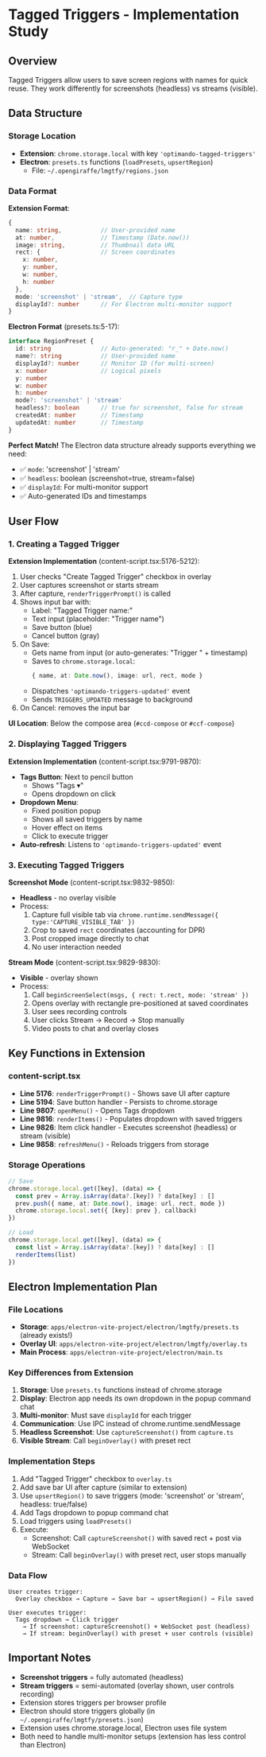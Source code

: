 # Tagged Triggers - Implementation Study

## Overview
Tagged Triggers allow users to save screen regions with names for quick reuse. They work differently for screenshots (headless) vs streams (visible).

## Data Structure

### Storage Location
- **Extension**: `chrome.storage.local` with key `'optimando-tagged-triggers'`
- **Electron**: `presets.ts` functions (`loadPresets`, `upsertRegion`)
  - File: `~/.opengiraffe/lmgtfy/regions.json`

### Data Format

**Extension Format**:
```typescript
{
  name: string,           // User-provided name
  at: number,             // Timestamp (Date.now())
  image: string,          // Thumbnail data URL
  rect: {                 // Screen coordinates
    x: number,
    y: number, 
    w: number,
    h: number
  },
  mode: 'screenshot' | 'stream',  // Capture type
  displayId?: number      // For Electron multi-monitor support
}
```

**Electron Format** (presets.ts:5-17):
```typescript
interface RegionPreset {
  id: string              // Auto-generated: "r_" + Date.now()
  name?: string           // User-provided name
  displayId?: number      // Monitor ID (for multi-screen)
  x: number               // Logical pixels
  y: number
  w: number
  h: number
  mode?: 'screenshot' | 'stream'
  headless?: boolean      // true for screenshot, false for stream
  createdAt: number       // Timestamp
  updatedAt: number       // Timestamp
}
```

**Perfect Match!** The Electron data structure already supports everything we need:
- ✅ `mode`: 'screenshot' | 'stream'
- ✅ `headless`: boolean (screenshot=true, stream=false)
- ✅ `displayId`: For multi-monitor support
- ✅ Auto-generated IDs and timestamps

## User Flow

### 1. Creating a Tagged Trigger

**Extension Implementation** (content-script.tsx:5176-5212):
1. User checks "Create Tagged Trigger" checkbox in overlay
2. User captures screenshot or starts stream
3. After capture, `renderTriggerPrompt()` is called
4. Shows input bar with:
   - Label: "Tagged Trigger name:"
   - Text input (placeholder: "Trigger name")
   - Save button (blue)
   - Cancel button (gray)
5. On Save:
   - Gets name from input (or auto-generates: "Trigger " + timestamp)
   - Saves to `chrome.storage.local`:
     ```typescript
     { name, at: Date.now(), image: url, rect, mode }
     ```
   - Dispatches `'optimando-triggers-updated'` event
   - Sends `TRIGGERS_UPDATED` message to background
6. On Cancel: removes the input bar

**UI Location**: Below the compose area (`#ccd-compose` or `#ccf-compose`)

### 2. Displaying Tagged Triggers

**Extension Implementation** (content-script.tsx:9791-9870):
- **Tags Button**: Next to pencil button
  - Shows "Tags ▾"
  - Opens dropdown on click
- **Dropdown Menu**:
  - Fixed position popup
  - Shows all saved triggers by name
  - Hover effect on items
  - Click to execute trigger
- **Auto-refresh**: Listens to `'optimando-triggers-updated'` event

### 3. Executing Tagged Triggers

**Screenshot Mode** (content-script.tsx:9832-9850):
- **Headless** - no overlay visible
- Process:
  1. Capture full visible tab via `chrome.runtime.sendMessage({ type:'CAPTURE_VISIBLE_TAB' })`
  2. Crop to saved `rect` coordinates (accounting for DPR)
  3. Post cropped image directly to chat
  4. No user interaction needed

**Stream Mode** (content-script.tsx:9829-9830):
- **Visible** - overlay shown
- Process:
  1. Call `beginScreenSelect(msgs, { rect: t.rect, mode: 'stream' })`
  2. Opens overlay with rectangle pre-positioned at saved coordinates
  3. User sees recording controls
  4. User clicks Stream → Record → Stop manually
  5. Video posts to chat and overlay closes

## Key Functions in Extension

### content-script.tsx
- **Line 5176**: `renderTriggerPrompt()` - Shows save UI after capture
- **Line 5194**: Save button handler - Persists to chrome.storage
- **Line 9807**: `openMenu()` - Opens Tags dropdown
- **Line 9816**: `renderItems()` - Populates dropdown with saved triggers
- **Line 9826**: Item click handler - Executes screenshot (headless) or stream (visible)
- **Line 9858**: `refreshMenu()` - Reloads triggers from storage

### Storage Operations
```typescript
// Save
chrome.storage.local.get([key], (data) => {
  const prev = Array.isArray(data?.[key]) ? data[key] : []
  prev.push({ name, at: Date.now(), image: url, rect, mode })
  chrome.storage.local.set({ [key]: prev }, callback)
})

// Load
chrome.storage.local.get([key], (data) => {
  const list = Array.isArray(data?.[key]) ? data[key] : []
  renderItems(list)
})
```

## Electron Implementation Plan

### File Locations
- **Storage**: `apps/electron-vite-project/electron/lmgtfy/presets.ts` (already exists!)
- **Overlay UI**: `apps/electron-vite-project/electron/lmgtfy/overlay.ts`
- **Main Process**: `apps/electron-vite-project/electron/main.ts`

### Key Differences from Extension
1. **Storage**: Use `presets.ts` functions instead of chrome.storage
2. **Display**: Electron app needs its own dropdown in the popup command chat
3. **Multi-monitor**: Must save `displayId` for each trigger
4. **Communication**: Use IPC instead of chrome.runtime.sendMessage
5. **Headless Screenshot**: Use `captureScreenshot()` from `capture.ts`
6. **Visible Stream**: Call `beginOverlay()` with preset rect

### Implementation Steps
1. Add "Tagged Trigger" checkbox to `overlay.ts`
2. Add save bar UI after capture (similar to extension)
3. Use `upsertRegion()` to save triggers (mode: 'screenshot' or 'stream', headless: true/false)
4. Add Tags dropdown to popup command chat
5. Load triggers using `loadPresets()`
6. Execute:
   - Screenshot: Call `captureScreenshot()` with saved rect + post via WebSocket
   - Stream: Call `beginOverlay()` with preset rect, user stops manually

### Data Flow
```
User creates trigger:
  Overlay checkbox → Capture → Save bar → upsertRegion() → File saved

User executes trigger:
  Tags dropdown → Click trigger
    → If screenshot: captureScreenshot() + WebSocket post (headless)
    → If stream: beginOverlay() with preset + user controls (visible)
```

## Important Notes
- **Screenshot triggers** = fully automated (headless)
- **Stream triggers** = semi-automated (overlay shown, user controls recording)
- Extension stores triggers per browser profile
- Electron should store triggers globally (in `~/.opengiraffe/lmgtfy/presets.json`)
- Extension uses chrome.storage.local, Electron uses file system
- Both need to handle multi-monitor setups (extension has less control than Electron)

